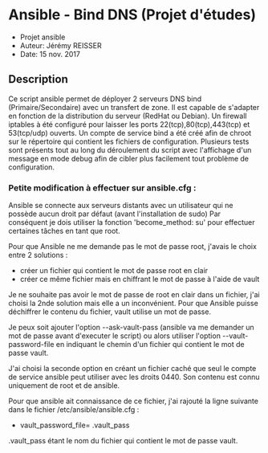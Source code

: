 # Ansible - Bind DNS (Projet d'études)
- Projet ansible
- Auteur: Jérémy REISSER
- Date: 15 nov. 2017

## Description
Ce script ansible permet de déployer 2 serveurs DNS bind (Primaire/Secondaire) avec un transfert de zone.
Il est capable de s'adapter en fonction de la distribution du serveur (RedHat ou Debian).
Un firewall iptables à été configuré pour laisser les ports 22(tcp),80(tcp),443(tcp) et 53(tcp/udp) ouverts.
Un compte de service bind a été créé afin de chroot sur le répertoire qui contient les fichiers de configuration.
Plusieurs tests sont présents tout au long du déroulement du script avec l'affichage d'un message en mode debug
afin de cibler plus facilement tout problème de configuration.

### Petite modification à effectuer sur ansible.cfg :

Ansible se connecte aux serveurs distants avec un utilisateur qui ne possède aucun droit par défaut (avant l'installation de sudo)
Par conséquent je dois utiliser la fonction 'become_method: su' pour effectuer certaines tâches en tant que root.

Pour que Ansible ne me demande pas le mot de passe root, j'avais le choix entre 2 solutions :

- créer un fichier qui contient le mot de passe root en clair
- créer ce même fichier mais en chiffrant le mot de passe à l'aide de vault

Je ne souhaite pas avoir le mot de passe de root en clair dans un fichier, j'ai choisi la 2nde solution mais elle a un inconvénient.
Pour que Ansible puisse déchiffrer le contenu du fichier, vault utilise un mot de passe.

Je peux soit ajouter l'option --ask-vault-pass (ansible va me demander un mot de passe avant d'executer le script)
ou alors utiliser l'option --vault-password-file en indiquant le chemin d'un fichier qui contient le mot de passe vault.


J'ai choisi la seconde option en créant un fichier caché que seul le compte de service ansible peut utiliser avec les droits 0440.
Son contenu est connu uniquement de root et de ansible.

Pour que ansible ait connaissance de ce fichier, j'ai rajouté la ligne suivante dans le fichier /etc/ansible/ansible.cfg :

+ vault_password_file= .vault_pass

.vault_pass étant le nom du fichier qui contient le mot de passe vault.
